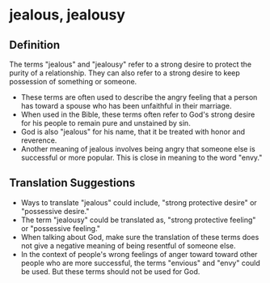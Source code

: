 # jealous, jealousy

## Definition

The terms "jealous" and "jealousy" refer to a strong desire to protect the purity of a relationship. They can also refer to a strong desire to keep possession of something or someone.

* These terms are often used to describe the angry feeling that a person has toward a spouse who has been unfaithful in their marriage.
* When used in the Bible, these terms often refer to God's strong desire for his people to remain pure and unstained by sin.
* God is also "jealous" for his name, that it be treated with honor and reverence.
* Another meaning of jealous involves being angry that someone else is successful or more popular. This is close in meaning to the word "envy."


## Translation Suggestions



* Ways to translate "jealous" could include, "strong protective desire" or "possessive desire." 
* The term "jealousy" could be translated as, "strong protective feeling" or "possessive feeling."
* When talking about God, make sure the translation of these terms does not give a negative meaning of being resentful of someone else.
* In the context of people's wrong feelings of anger toward toward other people who are more successful, the terms "envious" and "envy" could be used. But these terms should not be used for God.